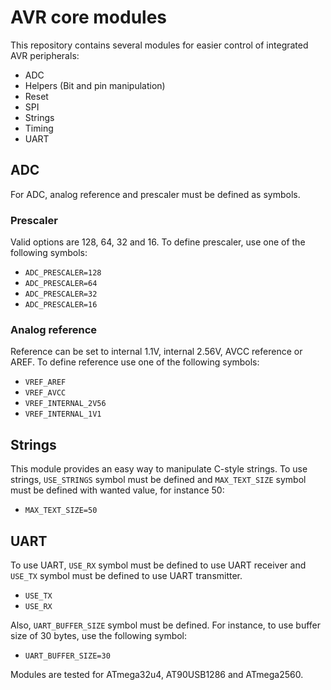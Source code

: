 # AVR core modules

This repository contains several modules for easier control of integrated AVR peripherals:

- ADC
- Helpers (Bit and pin manipulation)
- Reset
- SPI
- Strings
- Timing
- UART

## ADC

For ADC, analog reference and prescaler must be defined as symbols.

### Prescaler

Valid options are 128, 64, 32 and 16. To define prescaler, use one of the following symbols:
- `ADC_PRESCALER=128`
- `ADC_PRESCALER=64`
- `ADC_PRESCALER=32`
- `ADC_PRESCALER=16`

### Analog reference

Reference can be set to internal 1.1V, internal 2.56V, AVCC reference or AREF. To define reference use one of the following symbols:

- `VREF_AREF`
- `VREF_AVCC`
- `VREF_INTERNAL_2V56`
- `VREF_INTERNAL_1V1`

## Strings

This module provides an easy way to manipulate C-style strings. To use strings, `USE_STRINGS` symbol must be defined and `MAX_TEXT_SIZE` symbol must be defined with wanted value, for instance 50:

- `MAX_TEXT_SIZE=50`

## UART

To use UART, `USE_RX` symbol must be defined to use UART receiver and `USE_TX` symbol must be defined to use UART transmitter.

- `USE_TX`
- `USE_RX`

Also, `UART_BUFFER_SIZE` symbol must be defined. For instance, to use buffer size of 30 bytes, use the following symbol:
- `UART_BUFFER_SIZE=30`

Modules are tested for ATmega32u4, AT90USB1286 and ATmega2560.